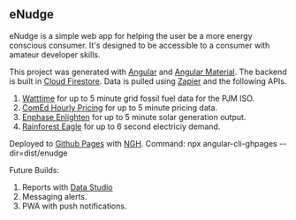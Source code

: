 ## eNudge

eNudge is a simple web app for helping the user be a more energy conscious consumer. It's designed to be accessible to a consumer with amateur developer skills.

This project was generated with [Angular](https://angular.io) and [Angular Material](https://material.angular.io). The backend is built in [Cloud Firestore](https://firebase.google.com). Data is pulled using [Zapier](https://zapier.com) and the following APIs.
1. [Watttime](https://api.watttime.org) for up to 5 minute grid fossil fuel data for the PJM ISO.
2. [ComEd Hourly Pricing](https://hourlypricing.comed.com) for up to 5 minute pricing data.
3. [Enphase Enlighten](https://enlighten.enphaseenergy.com) for up to 5 minute solar generation output.
4. [Rainforest Eagle](https://rainforestcloud.com) for up to 6 second electriciy demand.

Deployed to [Github Pages](https://github.com) with [NGH](https://github.com/angular-schule/angular-cli-ghpages). 
Command: npx angular-cli-ghpages --dir=dist/enudge

Future Builds:

1. Reports with [Data Studio](https://datastudio.google.com)
2. Messaging alerts.
3. PWA with push notifications.

